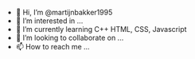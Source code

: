 - 👋 Hi, I’m @martijnbakker1995
- 👀 I’m interested in ...
- 🌱 I’m currently learning C++ HTML, CSS, Javascript
- 💞️ I’m looking to collaborate on ...
- 📫 How to reach me ...

<!---
martijnbakker1995/martijnbakker1995 is a ✨ special ✨ repository because its `README.md` (this file) appears on your GitHub profile.
You can click the Preview link to take a look at your changes.
--->
